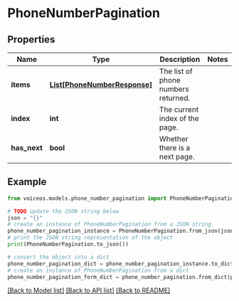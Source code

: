 # PhoneNumberPagination


## Properties

Name | Type | Description | Notes
------------ | ------------- | ------------- | -------------
**items** | [**List[PhoneNumberResponse]**](PhoneNumberResponse.md) | The list of phone numbers returned. | 
**index** | **int** | The current index of the page. | 
**has_next** | **bool** | Whether there is a next page. | 

## Example

```python
from voiceos.models.phone_number_pagination import PhoneNumberPagination

# TODO update the JSON string below
json = "{}"
# create an instance of PhoneNumberPagination from a JSON string
phone_number_pagination_instance = PhoneNumberPagination.from_json(json)
# print the JSON string representation of the object
print(PhoneNumberPagination.to_json())

# convert the object into a dict
phone_number_pagination_dict = phone_number_pagination_instance.to_dict()
# create an instance of PhoneNumberPagination from a dict
phone_number_pagination_form_dict = phone_number_pagination.from_dict(phone_number_pagination_dict)
```
[[Back to Model list]](../README.md#documentation-for-models) [[Back to API list]](../README.md#documentation-for-api-endpoints) [[Back to README]](../README.md)


